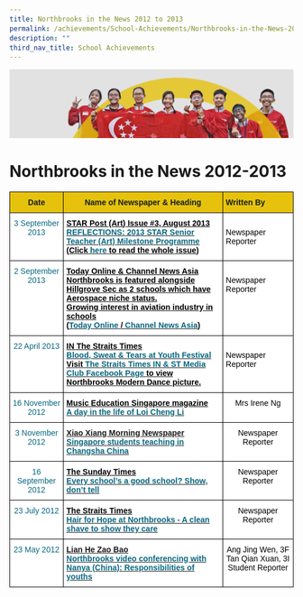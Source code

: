```yaml
---
title: Northbrooks in the News 2012 to 2013
permalink: /achievements/School-Achievements/Northbrooks-in-the-News-2012-2013/
description: ""
third_nav_title: School Achievements
---
```

![](/images/achievements.jpg)

Northbrooks in the News 2012-2013
=================================

<style type="text/css">
.tg  {border-collapse:collapse;border-spacing:0;}
.tg td{border-color:black;border-style:solid;border-width:1px;font-family:Arial, sans-serif;font-size:14px;
  overflow:hidden;padding:10px 5px;word-break:normal;}
.tg th{border-color:black;border-style:solid;border-width:1px;font-family:Arial, sans-serif;font-size:14px;
  font-weight:normal;overflow:hidden;padding:10px 5px;word-break:normal;}
.tg .tg-va4t{background-color:#FFF;font-weight:bold;text-align:left;text-decoration:underline;vertical-align:top}
.tg .tg-ayh6{background-color:#E6C20C;color:#141D1C;font-weight:bold;text-align:center;vertical-align:top}
.tg .tg-k88s{background-color:#E6C20C;color:#141D1C;font-weight:bold;text-align:left;vertical-align:top}
.tg .tg-norj{background-color:#FFF;color:#06667E;font-weight:bold;text-align:center;vertical-align:top}
.tg .tg-ktyi{background-color:#FFF;text-align:left;vertical-align:top}
.tg .tg-7yig{background-color:#FFF;text-align:center;vertical-align:top}
</style>
<table class="tg">
<thead>
  <tr>
    <th class="tg-ayh6">Date<br></th>
    <th class="tg-ayh6">Name of Newspaper &amp; Heading </th>
    <th class="tg-k88s">Written By <br></th>
  </tr>
</thead>
<tbody>
  <tr>
    <td class="tg-norj"><span style="font-weight:500;color:#06667E"> 3 September 2013</span></td>
    <td class="tg-va4t"><span style="text-decoration:underline;color:#000">STAR Post (Art) Issue #3, August 2013</span><br><a href="https://northbrookssec-moe-edu-sg.cwp-stg.sg/qql/slot/u162/Achievements/NB%20in%20the%20News/2012-2013%20NB%20in%20the%20News/2012-2013%20NB%20in%20the%20News/2013%20STAR%20Senior%20Teacher%20(Art)%20Milestone%20Programme.pdf"><span style="color:#06667E">REFLECTIONS: 2013 STAR Senior Teacher (Art) Milestone Programme</span></a><span style="color:#000"> </span><br><span style="color:#000">(Click</span> <a href="https://northbrookssec-moe-edu-sg.cwp-stg.sg/qql/slot/u162/Achievements/NB%20in%20the%20News/2012-2013%20NB%20in%20the%20News/2012-2013%20NB%20in%20the%20News/STARpost_Art_Aug_2013.pdf"><span style="color:#06667E">here</span></a> <span style="color:#000">to read the whole issue)</span></td>
    <td class="tg-ktyi"><span style="color:#000"> </span><br><span style="color:#000">Newspaper Reporter</span><br><span style="font-weight:400;color:#000"> </span></td>
  </tr>
  <tr>
    <td class="tg-norj"><span style="font-weight:500;color:#06667E"> 2 September 2013</span></td>
    <td class="tg-va4t"><span style="text-decoration:underline;color:#000">Today Online &amp;</span> <span style="text-decoration:underline;color:#000">Channel News Asia</span><br><span style="color:#000">Northbrooks is featured alongside Hillgrove Sec as 2 schools which have Aerospace niche status.</span><br><span style="color:#000">Growing interest in aviation industry in schools</span> <br><span style="color:#000">(</span><a href="http://www.todayonline.com/singapore/growing-interest-aviation-industry-schools"><span style="color:#06667E">Today Online</span></a> <span style="color:#000">/ </span><a href="http://www.channelnewsasia.com/news/singapore/growing-interest-in/798670.html"><span style="color:#06667E">Channel News Asia</span></a><span style="color:#000">)</span></td>
    <td class="tg-ktyi"><span style="color:#000"> </span><br><span style="color:#000">Newspaper Reporter</span><br><span style="font-weight:400;color:#000"> </span></td>
  </tr>
  <tr>
    <td class="tg-norj"><span style="font-weight:500;color:#06667E"> 22 April 2013</span></td>
    <td class="tg-va4t"><span style="text-decoration:underline;color:#000">IN The Straits Times</span><br><a href="https://northbrookssec-moe-edu-sg.cwp-stg.sg/qql/slot/u162/Achievements/NB%20in%20the%20News/2012-2013%20NB%20in%20the%20News/2012-2013%20NB%20in%20the%20News/IN_The%20Straits%20Times_Mon22Apr2013_BloodSweat&TearsatSYF.jpg"><span style="color:#06667E">Blood, Sweat &amp; Tears at Youth Festival</span></a><br><span style="color:#000">Visit</span> <a href="https://www.facebook.com/innies/photos_stream#!/photo.php?fbid=10151384562936024&set=pb.183308116023.-2207520000.1367885644.&type=3&theater"><span style="color:#06667E">The Straits Times IN &amp; ST Media Club Facebook Page</span></a><span style="font-weight:400;color:#000">  </span><span style="color:#000">to view Northbrooks Modern Dance picture.</span></td>
    <td class="tg-ktyi"><span style="color:#000"> </span><br><span style="color:#000">Newspaper Reporter</span><br><span style="font-weight:400;color:#000"> </span></td>
  </tr>
  <tr>
    <td class="tg-norj"><span style="font-weight:500;color:#06667E">16 November 2012 </span></td>
    <td class="tg-va4t"><span style="text-decoration:underline;color:#000">Music Education Singapore magazine</span><br><a href="https://northbrookssec-moe-edu-sg.cwp-stg.sg/qql/slot/u162/Achievements/NB%20in%20the%20News/2012-2013%20NB%20in%20the%20News/2012-2013%20NB%20in%20the%20News/Loi%20Cheng%20Li%20Article.pdf"><span style="color:#06667E">A day in the life of Loi Cheng Li</span></a></td>
    <td class="tg-7yig"><span style="color:#000">Mrs Irene Ng</span></td>
  </tr>
  <tr>
    <td class="tg-norj"><span style="font-weight:500;color:#06667E"> 3 November 2012</span></td>
    <td class="tg-va4t">Xiao Xiang Morning Newspaper<br><a href="http://xxcb.cn/show.asp?id=1202650"><span style="color:#06667E">Singapore students teaching in Changsha China</span></a></td>
    <td class="tg-7yig"><span style="color:#000">Newspaper Reporter</span></td>
  </tr>
  <tr>
    <td class="tg-norj"><span style="font-weight:500;color:#06667E"> 16 September 2012</span></td>
    <td class="tg-va4t"><span style="text-decoration:underline;color:#000">The Sunday Times</span><br><a href="https://northbrookssec-moe-edu-sg.cwp-stg.sg/qql/slot/u162/Achievements/NB%20in%20the%20News/2012-2013%20NB%20in%20the%20News/2012-2013%20NB%20in%20the%20News/Every-schools-a-good-school-show-dont-tell.pdf"><span style="color:#06667E">Every school’s a good school? Show, don’t tell</span></a></td>
    <td class="tg-7yig"><span style="color:#000">Newspaper Reporter</span></td>
  </tr>
  <tr>
    <td class="tg-norj"><span style="font-weight:500;color:#06667E"> 23 July 2012</span></td>
    <td class="tg-va4t"><span style="text-decoration:underline;color:#000">The Straits Times</span><br><a href="https://northbrookssec-moe-edu-sg.cwp-stg.sg/qql/slot/u162/Achievements/NB%20in%20the%20News/2012-2013%20NB%20in%20the%20News/2012-2013%20NB%20in%20the%20News/July_23_IN.pdf"><span style="color:#06667E">Hair for Hope at Northbrooks - A clean shave to show they care</span></a></td>
    <td class="tg-7yig"><span style="color:#000">Newspaper Reporter</span></td>
  </tr>
  <tr>
    <td class="tg-norj"><span style="font-weight:500;color:#06667E">23 May 2012</span></td>
    <td class="tg-va4t">Lian He Zao Bao<br><a href="https://northbrookssec-moe-edu-sg.cwp-stg.sg/qql/slot/u162/Achievements/NB%20in%20the%20News/2012-2013%20NB%20in%20the%20News/2012-2013%20NB%20in%20the%20News/newspaper.jpg"><span style="color:#06667E">Northbrooks video conferencing with Nanya (China): Responsibilities of youths</span></a><span style="color:#000;background-color:#FFF"> </span></td>
    <td class="tg-7yig"><span style="color:#000">Ang Jing Wen, 3F</span><br><span style="color:#000">Tan Qian Xuan, 3I </span><span style="font-weight:400;color:#000">Student Reporter </span></td>
  </tr>
</tbody>
</table>